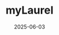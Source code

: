 ---  
layout: startup_page  
title: "myLaurel"  
id: "mylaurelhealth.com"  
permalink: "/mylaurelmylaurelhealth.com06032025/"  
website: "https://mylaurelhealth.com/"  
funding_round: ""  
funding_amount: "$12M"  
investors: "Deerfield Management, GV, Emerson Collective, Pinta Partners, Ochsner Health, management"  
about: "myLaurel is a tech-enabled medical group providing on-demand acute and transitional care to frail, elderly, or medically complex patients at home. Their Acute Care at Home program partners with health systems to improve patient outcomes and reduce the strain on facility throughput. myLaurel aims to modernize care delivery, offering an enhanced patient experience and improved hospital efficiency."  
markets: "Healthtech"  
hq: "New York, New York, United States"  
founded_year: "2016"  
linkedin: "https://www.linkedin.com/company/mylaurel"  
twitter: ""  
instagram: ""  
facebook: ""  
crunchbase: "https://www.crunchbase.com/organization/ready-responders"  
pitchbook: "https://pitchbook.com/profiles/company/185356-00"  

date_display: "03-Jun-2025"  
date: "2025-06-03"

# SEO Optimization  
meta_title: "myLaurel -  Funding ($12M)"  
meta_description: "myLaurel, myLaurel is a tech-enabled medical group providing on-demand acute and transitional care to frail, elderly, or medically complex patients at home. The..."  
meta_keywords: "myLaurel, Healthtech,  funding"  
canonical_url: "https://startup.projectstartups.com/mylaurelmylaurelhealth.com06032025/"  
---